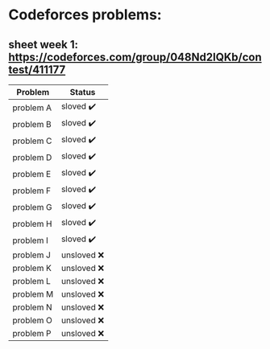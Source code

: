 # Codeforces problems: 
## sheet week 1: https://codeforces.com/group/048Nd2lQKb/contest/411177

| Problem               | Status                     |
| --------------------- | -------------------------- |
|problem A              |sloved :heavy_check_mark:   |
|problem B              |sloved :heavy_check_mark:   |
|problem C              |sloved :heavy_check_mark:   |
|problem D              |sloved :heavy_check_mark:   |
|problem E              |sloved :heavy_check_mark:   |
|problem F              |sloved :heavy_check_mark:   |
|problem G              |sloved :heavy_check_mark:   |
|problem H              |sloved :heavy_check_mark:   |
|problem I              |sloved :heavy_check_mark:   |
|problem J              |unsloved :x:   |
|problem K              |unsloved :x:   |
|problem L              |unsloved :x:   |
|problem M              |unsloved :x:   |
|problem N              |unsloved :x:   |
|problem O              |unsloved :x:   |
|problem P              |unsloved :x:   |

